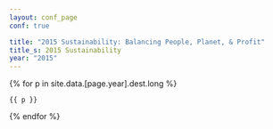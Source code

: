 ```yaml
---
layout: conf_page
conf: true

title: "2015 Sustainability: Balancing People, Planet, & Profit"
title_s: 2015 Sustainability
year: "2015"
---
```


{% for p in site.data.[page.year].dest.long  %}
 
 	{{ p }}

{% endfor %}
